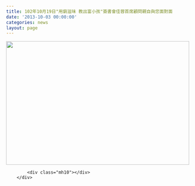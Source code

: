 ```yaml
---
title: 102年10月19日"用窮滋味 教出富小孩"簽書會佳蓉首席顧問親自與您面對面
date: '2013-10-03 00:00:00'
categories: news
layout: page
---
```


<div class="text">
			<div>
	<img alt="" src="http://www.leishan.com.tw/UserFiles/images/%E7%A3%8A%E5%B1%B1%E6%96%B0%E8%81%9E/%E7%A3%8A%E5%B1%B1%E6%96%B0%E8%81%9E%E5%B0%8F%E5%9C%96/20131019%E4%BD%B3%E8%93%89%E9%A6%96%E5%B8%AD%E9%A1%A7%E5%95%8F%E4%BF%A1%E7%BE%A9%E8%AA%A0%E5%93%81%E7%B0%BD%E6%9B%B8%E6%9C%83_500.jpg" style="width: 500px; height: 338px;"></div>

			<div class="mh10"></div>
		</div>